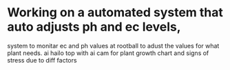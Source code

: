 # Working on a automated system that auto adjusts ph and ec levels,   
system to monitar ec and ph values at rootball to adust the values for what plant needs.
ai hailo top with ai cam for plant growth chart and signs of stress due to diff factors
